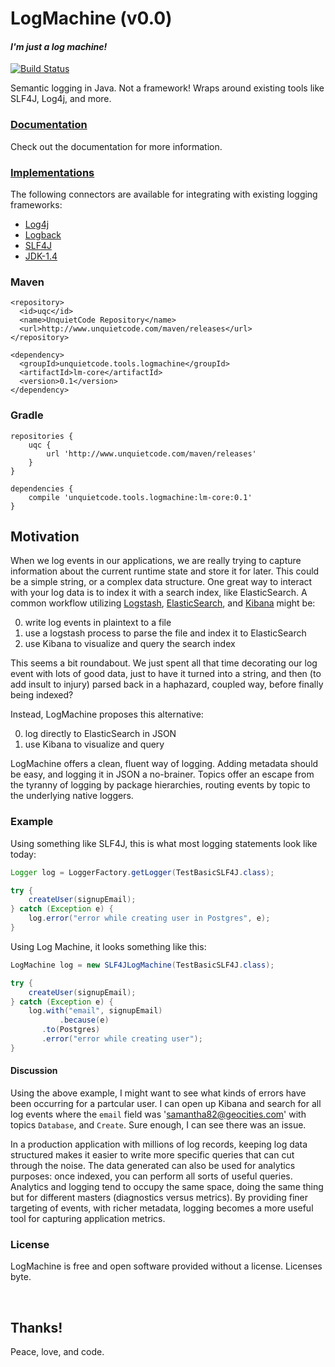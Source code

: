 # LogMachine (v0.0)
#### *I'm just a log machine!*

[![Build Status](https://travis-ci.org/UnquietCode/LogMachine.png?branch=master)](https://travis-ci.org/UnquietCode/LogMachine)

Semantic logging in Java. Not a framework!
Wraps around existing tools like SLF4J, Log4j, and more.

### [Documentation](http://unquietcode.github.io/LogMachine)
Check out the documentation for more information.

### [Implementations](https://github.com/UnquietCode/LogMachine/wiki/Implementations)
The following connectors are available for integrating with existing logging frameworks:

* [Log4j](https://github.com/UnquietCode/LogMachine/tree/master/lm-via-log4j)
* [Logback](https://github.com/UnquietCode/LogMachine/tree/master/lm-via-logback)
* [SLF4J](https://github.com/UnquietCode/LogMachine/tree/master/lm-via-slf4j)
* [JDK-1.4](https://github.com/UnquietCode/LogMachine/tree/master/lm-via-jdk14)


### Maven
```
<repository>
  <id>uqc</id>
  <name>UnquietCode Repository</name>
  <url>http://www.unquietcode.com/maven/releases</url>
</repository>

<dependency>
  <groupId>unquietcode.tools.logmachine</groupId>
  <artifactId>lm-core</artifactId>
  <version>0.1</version>
</dependency>  
```

### Gradle
```
repositories {
    uqc {
        url 'http://www.unquietcode.com/maven/releases'
    }
}

dependencies {
	compile 'unquietcode.tools.logmachine:lm-core:0.1'
}
```


## Motivation

When we log events in our applications, we are really trying to capture information about the current runtime state and store it for later. This could be a simple string, or a complex data structure. One great way to interact with your log data is to index it with a search index, like ElasticSearch. A common workflow utilizing [Logstash](http://logstash.net), [ElasticSearch](http://elasticsearch.org), and [Kibana](http://demo.kibana.org)
might be:

0. write log events in plaintext to a file
0. use a logstash process to parse the file and index it to ElasticSearch
0. use Kibana to visualize and query the search index

This seems a bit roundabout. We just spent all that time decorating
our log event with lots of good data, just to have it turned into
a string, and then (to add insult to injury) parsed back in a
haphazard, coupled way, before finally being indexed?

Instead, LogMachine proposes this alternative:

0. log directly to ElasticSearch in JSON
0. use Kibana to visualize and query

LogMachine offers a clean, fluent way of logging. Adding metadata should be easy, and logging it in JSON a no-brainer. Topics offer an escape from the tyranny of logging by package hierarchies, routing events by topic to the underlying native loggers.
 

### Example

Using something like SLF4J, this is what most logging statements
look like today:

```java
Logger log = LoggerFactory.getLogger(TestBasicSLF4J.class);

try {
	createUser(signupEmail);
} catch (Exception e) {
	log.error("error while creating user in Postgres", e);
}
```

Using Log Machine, it looks something like this:

```java
LogMachine log = new SLF4JLogMachine(TestBasicSLF4J.class);

try {
	createUser(signupEmail);
} catch (Exception e) {
	log.with("email", signupEmail)
           .because(e)
	   .to(Postgres)
	   .error("error while creating user");
}
```

#### Discussion
Using the above example, I might want to see what kinds of errors have been occurring for a partcular user. I can open up Kibana and search for all log events where the `email` field was 'samantha82@geocities.com' with topics `Database`, and `Create`. Sure enough, I can see there was an issue.

In a production application with millions of log records, keeping log data structured makes it easier to write more specific queries that can cut
through the noise. The data generated can also be used for analytics purposes: once indexed, you can perform all sorts of useful queries. Analytics and logging tend to occupy the same space, doing the same thing but for different masters (diagnostics versus metrics). By providing finer targeting of events, with richer metadata, logging becomes a more useful tool for capturing application metrics.


### License
LogMachine is free and open software provided without a license. Licenses byte.

  
&nbsp; 
&nbsp;   
  
## Thanks!

Peace, love, and code.

